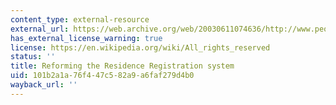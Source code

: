 ```yaml
---
content_type: external-resource
external_url: https://web.archive.org/web/20030611074636/http://www.people.com.cn/GB/shizheng/252/6093/index.html
has_external_license_warning: true
license: https://en.wikipedia.org/wiki/All_rights_reserved
status: ''
title: Reforming the Residence Registration system
uid: 101b2a1a-76f4-47c5-82a9-a6faf279d4b0
wayback_url: ''
---
```

